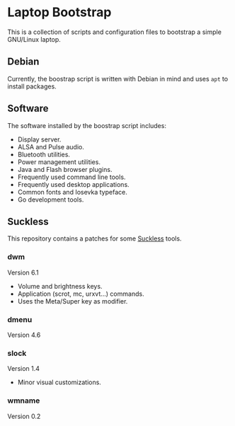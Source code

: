 # Laptop Bootstrap

This is a collection of scripts and configuration files to bootstrap a simple GNU/Linux laptop.

## Debian

Currently, the boostrap script is written with Debian in mind and uses `apt` to install packages.

## Software

The software installed by the boostrap script includes:

- Display server.
- ALSA and Pulse audio.
- Bluetooth utilities.
- Power management utilities.
- Java and Flash browser plugins.
- Frequently used command line tools.
- Frequently used desktop applications.
- Common fonts and Iosevka typeface.
- Go development tools.

## Suckless

This repository contains a patches for some [Suckless](http://suckless.org) tools.

### dwm

Version 6.1

- Volume and brightness keys.
- Application (scrot, mc, urxvt...) commands.
- Uses the Meta/Super key as modifier.

### dmenu

Version 4.6

### slock

Version 1.4

- Minor visual customizations.

### wmname

Version 0.2

